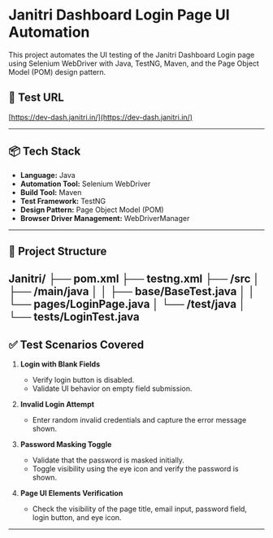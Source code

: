 # Janitri Dashboard Login Page UI Automation

This project automates the UI testing of the Janitri Dashboard Login page using Selenium WebDriver with Java, TestNG, Maven, and the Page Object Model (POM) design pattern.

## 🔗 Test URL
[https://dev-dash.janitri.in/](https://dev-dash.janitri.in/)

---

## 📦 Tech Stack
- **Language:** Java
- **Automation Tool:** Selenium WebDriver
- **Build Tool:** Maven
- **Test Framework:** TestNG
- **Design Pattern:** Page Object Model (POM)
- **Browser Driver Management:** WebDriverManager

---

## 📁 Project Structure

Janitri/
├── pom.xml
├── testng.xml
├── /src
│ ├── /main/java
│ │ ├── base/BaseTest.java
│ │ └── pages/LoginPage.java
│ └── /test/java
│ └── tests/LoginTest.java
---

## ✅ Test Scenarios Covered

1. **Login with Blank Fields**
   - Verify login button is disabled.
   - Validate UI behavior on empty field submission.

2. **Invalid Login Attempt**
   - Enter random invalid credentials and capture the error message shown.

3. **Password Masking Toggle**
   - Validate that the password is masked initially.
   - Toggle visibility using the eye icon and verify the password is shown.

4. **Page UI Elements Verification**
   - Check the visibility of the page title, email input, password field, login button, and eye icon.

---


